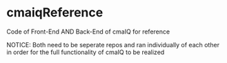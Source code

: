 # cmaiqReference
Code of Front-End AND Back-End of cmaIQ for reference

NOTICE: Both need to be seperate repos and ran individually of each other in order for the full functionality of cmaIQ to be realized
